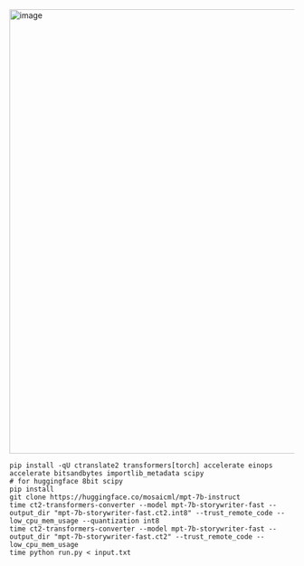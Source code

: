 
<img width="785" alt="image" src="https://github.com/tarasglek/ctranslate2/assets/857083/032c12fa-dc1f-4ec6-bf00-b30394f1034a">

```
pip install -qU ctranslate2 transformers[torch] accelerate einops accelerate bitsandbytes importlib_metadata scipy
# for huggingface 8bit scipy
pip install 
git clone https://huggingface.co/mosaicml/mpt-7b-instruct
time ct2-transformers-converter --model mpt-7b-storywriter-fast --output_dir "mpt-7b-storywriter-fast.ct2.int8" --trust_remote_code --low_cpu_mem_usage --quantization int8
time ct2-transformers-converter --model mpt-7b-storywriter-fast --output_dir "mpt-7b-storywriter-fast.ct2" --trust_remote_code --low_cpu_mem_usage 
time python run.py < input.txt
```

